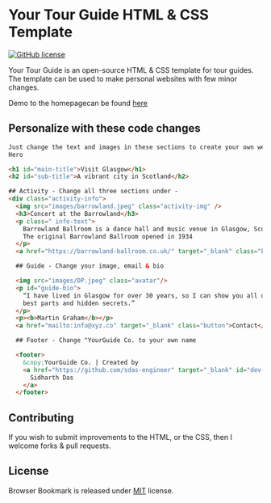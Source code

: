 # Your Tour Guide HTML & CSS Template

[![GitHub license](https://img.shields.io/badge/License-MIT-blue.svg)](LICENSE)

Your Tour Guide is an open-source HTML & CSS template for tour guides. The template can be used to make personal websites with few minor changes.

Demo to the homepagecan be found [here](https://sdas-engineer.github.io/tourguide-template/)

## Personalize with these code changes

```html
Just change the text and images in these sections to create your own website. ##
Hero

<h1 id="main-title">Visit Glasgow</h1>
<h2 id="sub-title">A vibrant city in Scotland</h2>

## Activity - Change all three sections under -
<div class="activity-info">
  <img src="images/barrowland.jpeg" class="activity-img" />
  <h3>Concert at the Barrowland</h3>
  <p class=" info-text">
    Barrowland Ballroom is a dance hall and music venue in Glasgow, Scotland.
    The original Barrowland Ballroom opened in 1934
  </p>
  <a href="https://barrowland-ballroom.co.uk/" target="_blank" class="button">Learn more</a>

  ## Guide - Change your image, email & bio

  <img src="images/DP.jpeg" class="avatar"/>
  <p id="guide-bio">
    “I have lived in Glasgow for over 30 years, so I can show you all of its
    best parts and hidden secrets.”
  </p>
  <p><b>Martin Graham</b></p>
  <a href="mailto:info@xyz.co" target="_blank" class="button">Contact</a>

  ## Footer - Change "YourGuide Co. to your own name

  <footer>
    &copy;YourGuide Co. | Created by
    <a href="https://github.com/sdas-engineer" target="_blank" id="dev-link">
      Sidharth Das
    </a>
  </footer>
```

## Contributing

If you wish to submit improvements to the HTML, or the CSS, then I welcome forks & pull requests.

## License

Browser Bookmark is released under [MIT](https://choosealicense.com/licenses/mit/) license.
